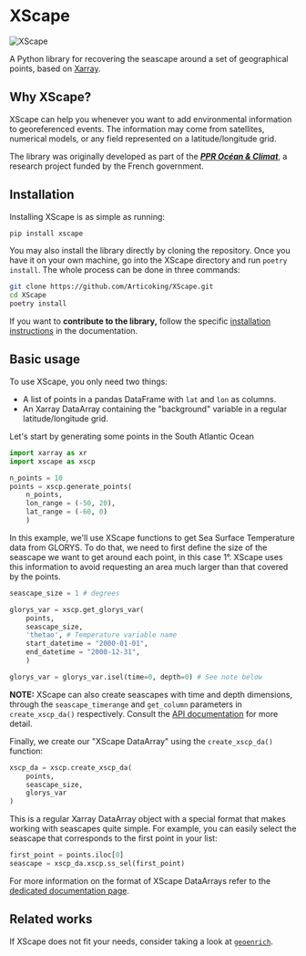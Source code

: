 # XScape

![XScape](docs/source/_static/XScape.png)

A Python library for recovering the seascape around a set of geographical points, based on [Xarray](https://github.com/pydata/xarray).

## Why XScape?

XScape can help you whenever you want to add environmental information to georeferenced events.
The information may come from satellites, numerical models, or any field represented on a latitude/longitude grid.

The library was originally developed as part of the [***PPR Océan & Climat***](https://www.ocean-climat.fr/Le-PPR), a research project funded by the French government.

## Installation

Installing XScape is as simple as running:

```bash
pip install xscape
```

You may also install the library directly by cloning the repository.
Once you have it on your own machine, go into the XScape directory and run  `poetry install`.
The whole process can be done in three commands:

```bash
git clone https://github.com/Articoking/XScape.git
cd XScape
poetry install
```

If you want to **contribute to the library,** follow the specific [installation instructions](https://xscape.readthedocs.io/en/latest/content/usage/installation.html#developers-and-documentation-writers) in the documentation.

## Basic usage

To use XScape, you only need two things:

- A list of points in a pandas DataFrame with `lat` and `lon` as columns.
- An Xarray DataArray containing the "background" variable in a regular latitude/longitude grid.

Let's start by generating some points in the South Atlantic Ocean

```python
import xarray as xr
import xscape as xscp

n_points = 10
points = xscp.generate_points(
    n_points,
    lon_range = (-50, 20),
    lat_range = (-60, 0)
    )
```

In this example, we'll use XScape functions to get Sea Surface Temperature data from GLORYS.
To do that, we need to first define the size of the seascape we want to get around each point, in this case 1°.
XScape uses this information to avoid requesting an area much larger than that covered by the points.

```python
seascape_size = 1 # degrees

glorys_var = xscp.get_glorys_var(
    points,
    seascape_size,
    'thetao', # Temperature variable name
    start_datetime = "2000-01-01",
    end_datetime = "2000-12-31",
    )

glorys_var = glorys_var.isel(time=0, depth=0) # See note below
```

**NOTE:** XScape can also create seascapes with time and depth dimensions, through the `seascape_timerange` and `get_column` parameters in `create_xscp_da()` respectively. Consult the [API documentation](https://xscape.readthedocs.io/en/latest/content/api.html) for more detail.

Finally, we create our "XScape DataArray" using the `create_xscp_da()` function:

```python
xscp_da = xscp.create_xscp_da(
    points,
    seascape_size,
    glorys_var
)
```

This is a regular Xarray DataArray object with a special format that makes working with seascapes quite simple.
For example, you can easily select the seascape that corresponds to the first point in your list:

```python
first_point = points.iloc[0]
seascape = xscp_da.xscp.ss_sel(first_point)
```

For more information on the format of XScape DataArrays refer to the [dedicated documentation page](https://xscape.readthedocs.io/en/latest/content/usage/da_format.html).

## Related works

If XScape does not fit your needs, consider taking a look at [`geoenrich`](https://github.com/morand-g/geoenrich/tree/main).

